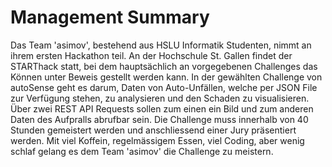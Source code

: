 
# Management Summary

Das Team 'asimov', bestehend aus HSLU Informatik Studenten, nimmt an ihrem ersten Hackathon teil.
An der Hochschule St. Gallen findet der STARThack statt, bei dem hauptsächlich an vorgegebenen
Challenges das Können unter Beweis gestellt werden kann.
In der gewählten Challenge von autoSense geht es darum, Daten von Auto-Unfällen, welche per JSON File zur
Verfügung stehen, zu analysieren und den Schaden zu visualisieren. Über zwei REST API Requests sollen
zum einen ein Bild und zum anderen Daten des Aufpralls abrufbar sein.
Die Challenge muss innerhalb von 40 Stunden gemeistert werden und anschliessend einer Jury präsentiert werden.
Mit viel Koffein, regelmässigem Essen, viel Coding, aber wenig schlaf gelang es dem Team 'asimov' die Challenge
zu meistern.
